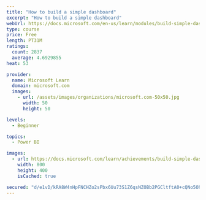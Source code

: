 ```yaml
---
title: "How to build a simple dashboard"
excerpt: "How to build a simple dashboard"
webUrl: https://docs.microsoft.com/en-us/learn/modules/build-simple-dashboard/
type: course
price: Free
length: PT31M
ratings:
  count: 2837
  average: 4.6929855
heat: 53

provider:
  name: Microsoft Learn
  domain: microsoft.com
  images:
    - url: /assets/images/organizations/microsoft.com-50x50.jpg
      width: 50
      height: 50

levels:
  - Beginner

topics:
  - Power BI

images:
  - url: https://docs.microsoft.com/learn/achievements/build-simple-dashboard-social.png
    width: 800
    height: 400
    isCached: true

secured: "d/e1vD/kRA8W4nHpFNCHZo2sPbx6Uu73S1Z6qsNZOBb2PGCltftA0+cQNo5Oh29VetNwHX5LhnPCNwAuci09vbm1+XzSkBQx2WKvbcHnio62A5L16R0GwgdqTK4YzpXPZwSrH2e8JbcIwQQ55vf5fHecBPhp6P1IDPr/zo6rLJGnW4wLJlxpYwO5f+DxLkbRFHdGNIQ5SKO+peQn8msk1tj0jfZjLfk+KmBCvu09AWlAXDgEV16ZTVNcax3G4tiJJ8hIfhBs/crozccJLJRUqsgR6z9posWEYjZNdpjOLGiTWnd6tn03G1nOQ0r6ZEcB/wK3D17iaQR7pSC6Ta48csKQaujUvh2aAqCX1RKz7YyAnoYTNKVZIV0nX+F5nvG+j4bRwoWrsiNolPUSWa4kkDx74GwK9ULie9YWcvNVcVs=;4XfHAtE76/y7uBK+Pty7lg=="
---
```


